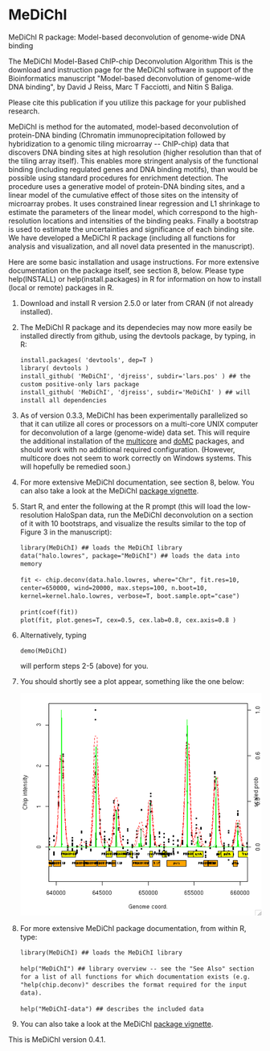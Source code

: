 MeDiChI
=======

MeDiChI R package: Model-based deconvolution of genome-wide DNA binding

The MeDiChI Model-Based ChIP-chip Deconvolution Algorithm
This is the download and instruction page for the MeDiChI software in support of the Bioinformatics manuscript
"Model-based deconvolution of genome-wide DNA binding",
by David J Reiss, Marc T Facciotti, and Nitin S Baliga.

Please cite this publication if you utilize this package for your published research.

MeDiChI is method for the automated, model-based deconvolution of protein-DNA binding (Chromatin immunoprecipitation followed by hybridization to a genomic tiling microarray -- ChIP-chip) data that discovers DNA binding sites at high resolution (higher resolution than that of the tiling array itself). This enables more stringent analysis of the functional binding (including regulated genes and DNA binding motifs), than would be possible using standard procedures for enrichment detection. The procedure uses a generative model of protein-DNA binding sites, and a linear model of the cumulative effect of those sites on the intensity of microarray probes. It uses constrained linear regression and L1 shrinkage to estimate the parameters of the linear model, which correspond to the high-resolution locations and intensities of the binding peaks. Finally a bootstrap is used to estimate the uncertainties and significance of each binding site.
We have developed a MeDiChI R package (including all functions for analysis and visualization, and all novel data presented in the manuscript).

Here are some basic installation and usage instructions. For more extensive documentation on the package itself, see section 8, below. Please type help(INSTALL) or help(install.packages) in R for information on how to install (local or remote) packages in R.

1. Download and install R version 2.5.0 or later from CRAN (if not already installed).

2. The MeDiChI R package and its dependecies may now more easily be installed directly from github, using the devtools package, by typing, in R:

   ```
   install.packages( 'devtools', dep=T )
   library( devtools )
   install_github( 'MeDiChI', 'djreiss', subdir='lars.pos' ) ## the custom positive-only lars package
   install_github( 'MeDiChI', 'djreiss', subdir='MeDiChI' ) ## will install all dependencies
   ```

3. As of version 0.3.3, MeDiChI has been experimentally parallelized so that it can utilize all cores or processors on a multi-core UNIX computer for deconvolution of a large (genome-wide) data set. This will require the additional installation of the [multicore](http://www.rforge.net/multicore/) and [doMC](http://cran.r-project.org/web/packages/doMC) packages, and should work with no additional required configuration. (However, multicore does not seem to work correctly on Windows systems. This will hopefully be remedied soon.)

4. For more extensive MeDiChI documentation, see section 8, below. You can also take a look at the MeDiChI [package vignette](MeDiChI/inst/doc/MeDiChI.pdf).

5. Start R, and enter the following at the R prompt (this will load the low-resolution HaloSpan data, run the MeDiChI deconvolution on a section of it with 10 bootstraps, and visualize the results similar to the top of Figure 3 in the manuscript):

   ```
   library(MeDiChI) ## loads the MeDiChI library
   data("halo.lowres", package="MeDiChI") ## loads the data into memory

   fit <- chip.deconv(data.halo.lowres, where="Chr", fit.res=10, center=650000, wind=20000, max.steps=100, n.boot=10, kernel=kernel.halo.lowres, verbose=T, boot.sample.opt="case")

   print(coef(fit))
   plot(fit, plot.genes=T, cex=0.5, cex.lab=0.8, cex.axis=0.8 )
   ```

6. Alternatively, typing 

   ```
   demo(MeDiChI) 
   ```

   will perform steps 2-5 (above) for you.

7. You should shortly see a plot appear, something like the one below: 

   ![MeDiChI plot](plot.png)

8. For more extensive MeDiChI package documentation, from within R, type:

   ```
   library(MeDiChI) ## loads the MeDiChI library

   help("MeDiChI") ## library overview -- see the "See Also" section for a list of all functions for which documentation exists (e.g. "help(chip.deconv)" describes the format required for the input data).

   help("MeDiChI-data") ## describes the included data
   ```

9. You can also take a look at the MeDiChI [package vignette](MeDiChI/inst/doc/MeDiChI.pdf).

This is MeDiChI version 0.4.1.
